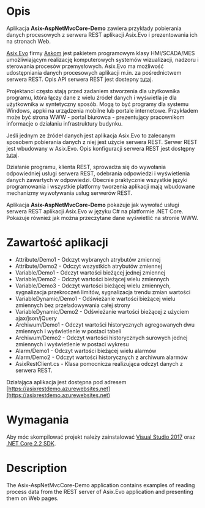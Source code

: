 ﻿# Opis
Aplikacja **Asix-AspNetMvcCore-Demo** zawiera przykłady pobierania danych procesowych z serwera REST aplikacji Asix.Evo i prezentowania ich na stronach Web. 

[Asix.Evo](https://www.asix.com.pl) firmy [Askom](https://www.askom.pl) jest pakietem programowym klasy HMI/SCADA/MES umożliwiającym realizację komputerowych systemów wizualizacji, nadzoru i sterowania procesów przemysłowych. Asix.Evo ma możliwość udostępniania danych procesowych aplikacji m.in. za pośrednictwem serwera REST. Opis API serwera REST jest dostepny [tutaj](https://www.askom.pl/WebHelp/Asix_Evo_9/AsixConnect_HTML5/index.htm#t=Serwer_REST_pakietu_Asix_Evo%2Fwstep.htm).

Projektanci często stają przed zadaniem stworzenia dla użytkownika programu, która łączy dane z wielu źródeł danych i wyświetla je dla użytkownika w syntetyczny sposób. Mogą to być programy dla systemu Windows, appki na urządzenia mobilne lub portale internetowe. Przykładem może być strona WWW - portal biurowca - prezentujący pracownikom informacje o działaniu infrastruktury budynku.

Jeśli jednym ze źródeł danych jest aplikacja Asix.Evo to zalecanym sposobem pobierania danych z niej jest użycie serwera REST. Serwer REST jest wbudowany w Asix.Evo. Opis konfiguracji serwera REST jest dostępny [tutaj](https://www.askom.pl/WebHelp/Asix_Evo_9/AsixConnect_HTML5/index.htm#t=Serwer_REST_pakietu_Asix_Evo%2FUruchomienie_i_konfiguracja.htm).

Działanie programu, klienta REST, sprowadza się do wywołania odpowiedniej usługi serwera REST, odebrania odpowiedzi i wyświetlenia  danych zawartych w odpowiedzi. Obecnie praktycznie wszystkie języki programowania i wszystkie platformy tworzenia aplikacji mają wbudowane mechanizmy wywoływania usług serwerów REST. 

Aplikacja **Asix-AspNetMvcCore-Demo** pokazuje jak wywołać usługi serwera REST aplikacji Asix.Evo w języku C# na platformie .NET Core. Pokazuje również jak można przeczytane dane wyświetlić na stronie WWW.

# Zawartość aplikacji
 * Attribute/Demo1 - Odczyt wybranych atrybutów zmiennej
 * Attribute/Demo2 - Odczyt wszystkich atrybutów  zmiennej
 * Variable/Demo1 - Odczyt wartości bieżącej jednej zmiennej
 * Variable/Demo2 - Odczyt wartości bieżącej wielu zmiennych
 * Variable/Demo3 - Odczyt wartości bieżącej wielu zmiennych, sygnalizacja przekroczeń limitów, sygnalizacja trendu zmian wartości
 * VariableDynamic/Demo1 - Odświeżanie wartości bieżącej wielu zmiennych bez przeładowywania całej strony
 * VariableDynamic/Demo2 - Odświeżanie wartości bieżącej z użyciem ajax/json/jQuery
 * Archiwum/Demo1 - Odczyt wartości historycznych agregowanych dwu zmiennych i wyświetlenie w postaci tabeli
 * Archiwum/Demo2 - Odczyt wartości historycznych surowych jednej zmiennych i wyświetlenie w postaci wykresu
 * Alarm/Demo1 - Odczyt wartości bieżącej wielu alarmów
 * Alarm/Demo2 - Odczyt wartości historycznych z archiwum alarmów
 * AsixRestClient.cs - Klasa pomocnicza realizująca odczyt danych z serwera REST.

Działająca aplikacja jest dostępna pod adresem [https://asixrestdemo.azurewebsites.net](https://asixrestdemo.azurewebsites.net)

# Wymagania
Aby móc skompilować projekt należy zainstalować [Visual Studio 2017](https://visualstudio.microsoft.com/pl/downloads) oraz [.NET Core 2.2 SDK](https://dotnet.microsoft.com/download).

# Description
The Asix-AspNetMvcCore-Demo application contains examples of reading process data from the REST server of Asix.Evo application and presenting them on Web pages.
